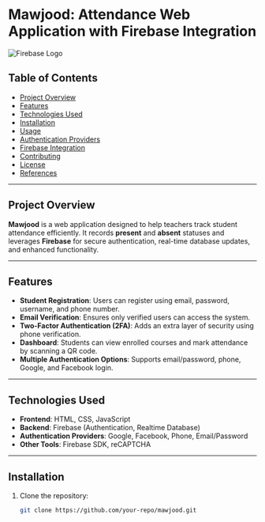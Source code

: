 # Mawjood: Attendance Web Application with Firebase Integration  

![Firebase Logo]()  

## Table of Contents  
- [Project Overview](#project-overview)  
- [Features](#features)  
- [Technologies Used](#technologies-used)  
- [Installation](#installation)  
- [Usage](#usage)  
- [Authentication Providers](#authentication-providers)  
- [Firebase Integration](#firebase-integration)  
- [Contributing](#contributing)  
- [License](#license)  
- [References](#references)  

---

## Project Overview  
**Mawjood** is a web application designed to help teachers track student attendance efficiently. It records **present** and **absent** statuses and leverages **Firebase** for secure authentication, real-time database updates, and enhanced functionality.  

---

## Features  
- **Student Registration**: Users can register using email, password, username, and phone number.  
- **Email Verification**: Ensures only verified users can access the system.  
- **Two-Factor Authentication (2FA)**: Adds an extra layer of security using phone verification.  
- **Dashboard**: Students can view enrolled courses and mark attendance by scanning a QR code.  
- **Multiple Authentication Options**: Supports email/password, phone, Google, and Facebook login.  

---

## Technologies Used  
- **Frontend**: HTML, CSS, JavaScript  
- **Backend**: Firebase (Authentication, Realtime Database)  
- **Authentication Providers**: Google, Facebook, Phone, Email/Password  
- **Other Tools**: Firebase SDK, reCAPTCHA  

---

## Installation  
1. Clone the repository:  
   ```bash  
   git clone https://github.com/your-repo/mawjood.git  